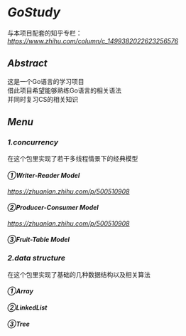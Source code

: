 # **_GoStudy_**
与本项目配套的知乎专栏：
_https://www.zhihu.com/column/c_1499382022623256576_
## _Abstract_
这是一个Go语言的学习项目  
借此项目希望能够熟练Go语言的相关语法  
并同时复习CS的相关知识

## _Menu_
### _1.concurrency_
在这个包里实现了若干多线程情景下的经典模型
#### _①Writer-Reader Model_
_https://zhuanlan.zhihu.com/p/500510908_
#### _②Producer-Consumer Model_
_https://zhuanlan.zhihu.com/p/500510908_
#### _③Fruit-Table Model_
### _2.data structure_
在这个包里实现了基础的几种数据结构以及相关算法
#### _①Array_
#### _②LinkedList_
#### _③Tree_

